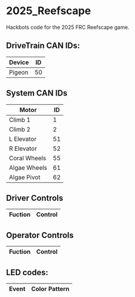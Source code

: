 # 2025_Reefscape
Hackbots code for the 2025 FRC Reefscape game.

## DriveTrain CAN IDs:
|Device|ID|
|----|----|
| Pigeon | 50 |


## System CAN IDs
|Motor|ID|
|----|----|
| Climb 1 | 1 |
| Climb 2 | 2 |
| L Elevator | 51 |
| R Elevator | 52 |
| Coral Wheels | 55 |
| Algae Wheels | 61 |
| Algae Pivot | 62 |

## Driver Controls
|Fuction|Control|
|----|----|


## Operator Controls
|Fuction|Control|
|----|----|


## LED codes:
|Event|Color Pattern|
|-----|-------------|
